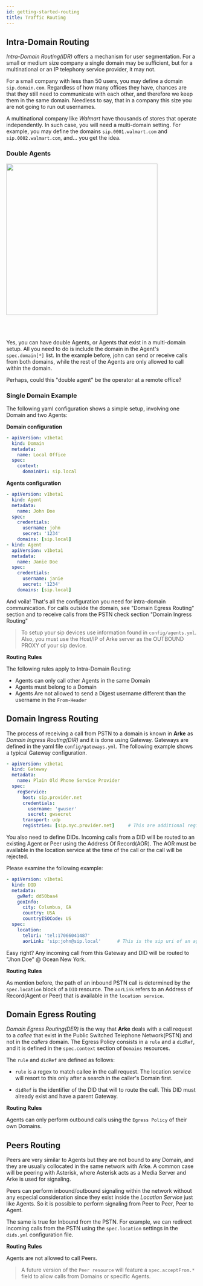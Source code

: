 ```yaml
---
id: getting-started-routing
title: Traffic Routing
---
```


## Intra-Domain Routing

_Intra-Domain Routing(IDR)_ offers a mechanism for user segmentation. For a small or medium size company a single domain may be sufficient, but for a multinational or an IP telephony service provider, it may not.

For a small company with less than 50 users, you may define a domain `sip.domain.com`. Regardless of how many offices they have, chances are that they still need to communicate with each other, and therefore we keep them in the same domain. Needless to say, that in a company this size you are not going to run out usernames.

A multinational company like _Walmart_ have thousands of stores that operate independently. In such case, you will need a multi-domain setting. For example, you may define the domains `sip.0001.walmart.com` and `sip.0002.walmart.com`, and... you get the idea.

### Double Agents

<img src="https://raw.githubusercontent.com/wiki/fonoster/arke/images/double_agent.png" width=400 style="margin-bottom: 50px">
<br>

Yes, you can have double Agents, or Agents that exist in a multi-domain setup. All you need to do is include the domain in the Agent's `spec.domain[*]` list. In the example before, john can send or receive calls from both domains, while the rest of the Agents are only allowed to call within the domain.

Perhaps, could this "double agent" be the operator at a remote office?

### Single Domain Example

The following yaml configuration shows a simple setup, involving one Domain and two Agents:

**Domain configuration**

```yaml
- apiVersion: v1beta1
  kind: Domain
  metadata:
    name: Local Office
  spec:
    context:
      domainUri: sip.local
```

**Agents configuration**

```yaml
- apiVersion: v1beta1
  kind: Agent
  metadata:
    name: John Doe
  spec:
    credentials:
      username: john
      secret: '1234'
    domains: [sip.local]
- kind: Agent
  apiVersion: v1beta1
  metadata:
    name: Janie Doe
  spec:
    credentials:
      username: janie
      secret: '1234'
    domains: [sip.local]
```

And voila! That's all the configuration you need for intra-domain communication. For calls outside the domain, see "Domain Egress Routing" section and to receive calls from the PSTN check section "Domain Ingress Routing"

> To setup your sip devices use information found in `config/agents.yml`. Also, you must use the Host/IP of Arke server as
> the OUTBOUND PROXY of your sip device.

**Routing Rules**

The following rules apply to Intra-Domain Routing:

- Agents can only call other Agents in the same Domain
- Agents must belong to a Domain
- Agents Are not allowed to send a Digest username different than the username in the `From-Header`

## Domain Ingress Routing

The process of receiving a call from PSTN to a domain is known in **Arke** as _Domain Ingress Routing(DIR)_ and it is done using Gateway. Gateways are defined in the yaml file `config/gateways.yml`. The following example shows a typical Gateway configuration.

```yaml
- apiVersion: v1beta1
  kind: Gateway
  metadata:
    name: Plain Old Phone Service Provider
  spec:
    regService:
      host: sip.provider.net
      credentials:
        username: 'gwuser'
        secret: gwsecret
      transport: udp
      registries: [sip.nyc.provider.net]     # This are additional registrars within the providers network
```

You also need to define DIDs. Incoming calls from a DID will be routed to an existing Agent or Peer using the Address Of Record(AOR). The AOR must be available in the location service at the time of the call or the call will be rejected.

Please examine the following example:

```yaml
- apiVersion: v1beta1
  kind: DID
  metadata:
    gwRef: dd50baa4
    geoInfo:
      city: Columbus, GA
      country: USA
      countryISOCode: US
  spec:
    location:
      telUri: 'tel:17066041487'
      aorLink: 'sip:john@sip.local'      # This is the sip uri of an agent that is spected to be logged in
```

Easy right? Any incoming call from this Gateway and DID will be routed to "Jhon Doe" @ Ocean New York.

**Routing Rules**

As mention before, the path of an inbound PSTN call is determined by the `spec.location` block of a `DID` resource.
The `aorLink` refers to an Address of Record(Agent or Peer) that is available in the `location service`.

## Domain Egress Routing

_Domain Egress Routing(DER)_ is the way that **Arke** deals with a call request to a _callee_ that exist in the Public Switched Telephone Network(PSTN) and not in the _callers_ domain. The Egress Policy consists in a `rule` and a `didRef`, and it is defined in the `spec.context` section of `Domains` resources.

The `rule` and `didRef` are defined as follows:

* `rule` is a regex to match callee in the call request. The location service will resort to this only after a search in the caller's Domain first.

* `didRef` is the identifier of the DID that will to route the call. This DID must already exist and have a parent Gateway.

**Routing Rules**

Agents can only perform outbound calls using the `Egress Policy` of their own Domains.

## Peers Routing

Peers are very similar to Agents but they are not bound to any Domain, and they are usually collocated in the same network with Arke. A common case will be peering with Asterisk, where Asterisk acts as a Media Server and Arke is used for signaling.

Peers can perform inbound/outbound signaling within the network without any especial consideration since they exist inside the _Location Service_ just like Agents. So it is possible to perform signaling from Peer to Peer, Peer to Agent.

The same is true for Inbound from the PSTN. For example, we can redirect incoming calls from the PSTN using the `spec.location` settings in the `dids.yml` configuration file.

**Routing Rules**

Agents are not allowed to call Peers.

> A future version of the `Peer resource` will feature a `spec.acceptFrom.*` field to allow calls from Domains or specific Agents.

